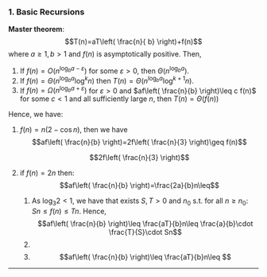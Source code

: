 ### 1. Basic Recursions
**Master theorem**:
$$T(n)=aT\left( \frac{n}{ b} \right)+f(n)$$where $a\geq 1,b>1$ and $f(n)$ is asymptotically positive. Then,
1. If $f(n)=O(n ^{\log_{b}a-\varepsilon})$ for some $\varepsilon> 0$, then $\Theta(n^{\log_{b}a})$.
2. If $f(n)=\Theta(n^{\log_{b} a}\log^k n)$ then $T(n)=\Theta(n^{\log_{b}a}\log^{k+1}n)$.
3. If $f(n)=\Omega(n^{\log_{b}a+\varepsilon})$ for $\varepsilon>0$ and $af\left( \frac{n}{b} \right)\leq c f(n)$ for some $c< 1$ and all sufficiently large $n$, then $T(n)=\Theta(f(n))$

Hence, we have: 
1. $f(n)=n(2-\cos n)$, then we have $$af\left( \frac{n}{b} \right)=2f\left( \frac{n}{3} \right)\geq f(n)$$
   
   $$2f\left( \frac{n}{3} \right)$$
2. if $f(n)=2n$ then: $$af\left( \frac{n}{b} \right)=\frac{2a}{b}n\leq$$
	1. As $\log_{3}2 <1$, we have that exists $S,T>0$ and $n_{0}$ s.t. for all $n\geq n_{0}$: $Sn \leq f(n)\leq Tn$. Hence, $$af\left( \frac{n}{b} \right)\leq \frac{aT}{b}n\leq \frac{a}{b}\cdot  \frac{T}{S}\cdot Sn$$
	2. 
	3. $$af\left( \frac{n}{b} \right)\leq \frac{aT}{b}n\leq $$
---
